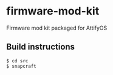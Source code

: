 # firmware-mod-kit

Firmware mod kit packaged for AttifyOS

## Build instructions

```
$ cd src
$ snapcraft
```